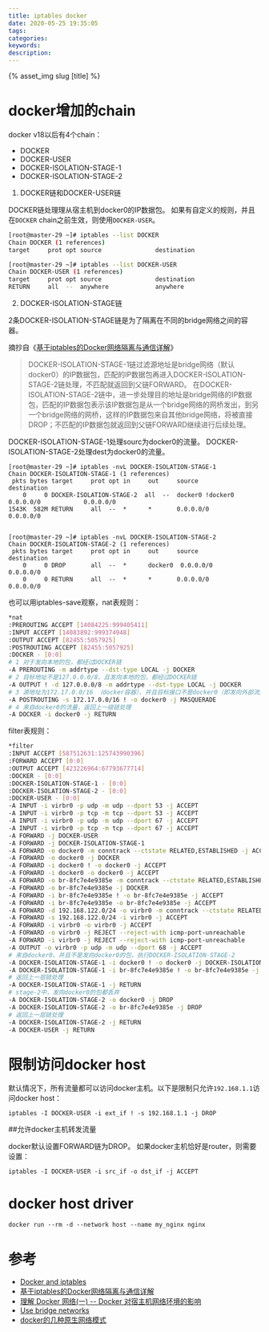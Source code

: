 ```yaml
---
title: iptables docker
date: 2020-05-25 19:35:05
tags:
categories:
keywords:
description:
---
```

{% asset_img slug [title] %}
<!-- more -->



# docker增加的chain

docker v18以后有4个chain：
- DOCKER
- DOCKER-USER
- DOCKER-ISOLATION-STAGE-1
- DOCKER-ISOLATION-STAGE-2

1. DOCKER链和DOCKER-USER链

DOCKER链处理理从宿主机到docker0的IP数据包。
如果有自定义的规则，并且在`DOCKER` chain之前生效，则使用`DOCKER-USER`。
```sh
[root@master-29 ~]# iptables --list DOCKER
Chain DOCKER (1 references)
target     prot opt source               destination

[root@master-29 ~]# iptables --list DOCKER-USER
Chain DOCKER-USER (1 references)
target     prot opt source               destination         
RETURN     all  --  anywhere             anywhere
```

2. DOCKER-ISOLATION-STAGE链

2条DOCKER-ISOLATION-STAGE链是为了隔离在不同的bridge网络之间的容器。

摘抄自《[基于iptables的Docker网络隔离与通信详解](https://blog.csdn.net/taiyangdao/article/details/88844558)》
>DOCKER-ISOLATION-STAGE-1链过滤源地址是bridge网络（默认docker0）的IP数据包，匹配的IP数据包再进入DOCKER-ISOLATION-STAGE-2链处理，不匹配就返回到父链FORWARD。
>在DOCKER-ISOLATION-STAGE-2链中，进一步处理目的地址是bridge网络的IP数据包，匹配的IP数据包表示该IP数据包是从一个bridge网络的网桥发出，到另一个bridge网络的网桥，这样的IP数据包来自其他bridge网络，将被直接DROP；不匹配的IP数据包就返回到父链FORWARD继续进行后续处理。

DOCKER-ISOLATION-STAGE-1处理sourc为docker0的流量。
DOCKER-ISOLATION-STAGE-2处理dest为docker0的流量。
```
[root@master-29 ~]# iptables -nvL DOCKER-ISOLATION-STAGE-1
Chain DOCKER-ISOLATION-STAGE-1 (1 references)
 pkts bytes target     prot opt in     out     source               destination         
    0     0 DOCKER-ISOLATION-STAGE-2  all  --  docker0 !docker0  0.0.0.0/0            0.0.0.0/0           
1543K  582M RETURN     all  --  *      *       0.0.0.0/0            0.0.0.0/0           


[root@master-29 ~]# iptables -nvL DOCKER-ISOLATION-STAGE-2
Chain DOCKER-ISOLATION-STAGE-2 (1 references)
 pkts bytes target     prot opt in     out     source               destination         
    0     0 DROP       all  --  *      docker0  0.0.0.0/0            0.0.0.0/0           
    0     0 RETURN     all  --  *      *       0.0.0.0/0            0.0.0.0/0  
```

也可以用iptables-save观察，nat表规则：
```sh
*nat
:PREROUTING ACCEPT [14084225:999405411]
:INPUT ACCEPT [14083892:999374948]
:OUTPUT ACCEPT [82455:5057925]
:POSTROUTING ACCEPT [82455:5057925]
:DOCKER - [0:0]
# 1 对于发向本地的包，都经过DOCKER链
-A PREROUTING -m addrtype --dst-type LOCAL -j DOCKER
# 2 目标地址不是127.0.0.0/8、且发向本地的包，都经过DOCKER链
-A OUTPUT ! -d 127.0.0.0/8 -m addrtype --dst-type LOCAL -j DOCKER
# 3 源地址为172.17.0.0/16 （docker容器）、并且目标接口不是docker0（即发向外部流量），进行MASQUERADE（源地址转换成主机网卡的地址）。
-A POSTROUTING -s 172.17.0.0/16 ! -o docker0 -j MASQUERADE
# 4 来自docker0的流量，返回上一级链处理
-A DOCKER -i docker0 -j RETURN
```

filter表规则：
```sh
*filter
:INPUT ACCEPT [587512631:125743990396]
:FORWARD ACCEPT [0:0]
:OUTPUT ACCEPT [423226964:67793677714]
:DOCKER - [0:0]
:DOCKER-ISOLATION-STAGE-1 - [0:0]
:DOCKER-ISOLATION-STAGE-2 - [0:0]
:DOCKER-USER - [0:0]
-A INPUT -i virbr0 -p udp -m udp --dport 53 -j ACCEPT
-A INPUT -i virbr0 -p tcp -m tcp --dport 53 -j ACCEPT
-A INPUT -i virbr0 -p udp -m udp --dport 67 -j ACCEPT
-A INPUT -i virbr0 -p tcp -m tcp --dport 67 -j ACCEPT
-A FORWARD -j DOCKER-USER
-A FORWARD -j DOCKER-ISOLATION-STAGE-1
-A FORWARD -o docker0 -m conntrack --ctstate RELATED,ESTABLISHED -j ACCEPT
-A FORWARD -o docker0 -j DOCKER
-A FORWARD -i docker0 ! -o docker0 -j ACCEPT
-A FORWARD -i docker0 -o docker0 -j ACCEPT
-A FORWARD -o br-8fc7e4e9385e -m conntrack --ctstate RELATED,ESTABLISHED -j ACCEPT
-A FORWARD -o br-8fc7e4e9385e -j DOCKER
-A FORWARD -i br-8fc7e4e9385e ! -o br-8fc7e4e9385e -j ACCEPT
-A FORWARD -i br-8fc7e4e9385e -o br-8fc7e4e9385e -j ACCEPT
-A FORWARD -d 192.168.122.0/24 -o virbr0 -m conntrack --ctstate RELATED,ESTABLISHED -j ACCEPT
-A FORWARD -s 192.168.122.0/24 -i virbr0 -j ACCEPT
-A FORWARD -i virbr0 -o virbr0 -j ACCEPT
-A FORWARD -o virbr0 -j REJECT --reject-with icmp-port-unreachable
-A FORWARD -i virbr0 -j REJECT --reject-with icmp-port-unreachable
-A OUTPUT -o virbr0 -p udp -m udp --dport 68 -j ACCEPT
# 来自docker0、并且不是发向docker0的包，执行DOCKER-ISOLATION-STAGE-2
-A DOCKER-ISOLATION-STAGE-1 -i docker0 ! -o docker0 -j DOCKER-ISOLATION-STAGE-2
-A DOCKER-ISOLATION-STAGE-1 -i br-8fc7e4e9385e ! -o br-8fc7e4e9385e -j DOCKER-ISOLATION-STAGE-2
# 返回上一层链处理
-A DOCKER-ISOLATION-STAGE-1 -j RETURN
# stage-2中，发向docker0的包都丢弃
-A DOCKER-ISOLATION-STAGE-2 -o docker0 -j DROP
-A DOCKER-ISOLATION-STAGE-2 -o br-8fc7e4e9385e -j DROP
# 返回上一层链处理
-A DOCKER-ISOLATION-STAGE-2 -j RETURN
-A DOCKER-USER -j RETURN
```


# 限制访问docker host

默认情况下，所有流量都可以访问docker主机。以下是限制只允许`192.168.1.1`访问docker host：
```
iptables -I DOCKER-USER -i ext_if ! -s 192.168.1.1 -j DROP
```

##允许docker主机转发流量

docker默认设置FORWARD链为DROP。
如果docker主机恰好是router，则需要设置：
```
iptables -I DOCKER-USER -i src_if -o dst_if -j ACCEPT
```


# docker host driver

```
docker run --rm -d --network host --name my_nginx nginx
```



# 参考

- [Docker and iptables](https://docs.docker.com/network/iptables/#add-iptables-policies-before-dockers-rules)
- [基于iptables的Docker网络隔离与通信详解](https://blog.csdn.net/taiyangdao/article/details/88844558)
- [理解 Docker 网络(一) -- Docker 对宿主机网络环境的影响](https://zhuanlan.zhihu.com/p/59538531)
- [Use bridge networks](https://docs.docker.com/network/bridge/)
- [docker的几种原生网络模式](https://www.cnblogs.com/wshenjin/p/9720067.html)

